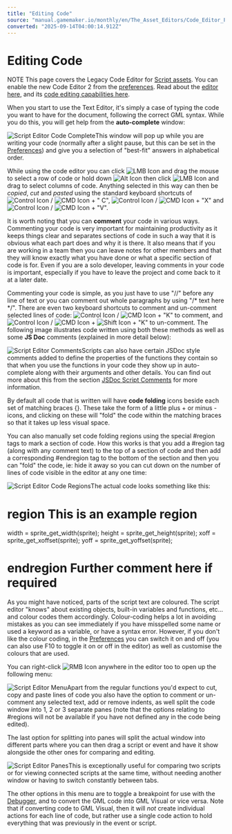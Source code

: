 ```yaml
---
title: "Editing Code"
source: "manual.gamemaker.io/monthly/en/The_Asset_Editors/Code_Editor_Properties/Editing_Code.htm"
converted: "2025-09-14T04:00:14.912Z"
---
```


# Editing Code

NOTE This page covers the Legacy Code Editor for [Script assets](../Scripts.md). You can enable the new Code Editor 2 from the [preferences](../../Setting_Up_And_Version_Information/IDE_Preferences/Text_Editor_2_Preferences.md). Read about the [editor here](../The_Text_Editor.md), and its [code editing capabilities here](Editing_Text.md).

When you start to use the Text Editor, it's simply a case of typing the code you want to have for the document, following the correct GML syntax. While you do this, you will get help from the **auto-complete** window:

![Script Editor Code Complete](../../assets/Images/Asset_Editors/Editor_Scripts_CodeComplete.png)This window will pop up while you are writing your code (normally after a slight pause, but this can be set in the [Preferences](../../Setting_Up_And_Version_Information/IDE_Preferences/Text_Editor_Preferences.md)) and give you a selection of "best-fit" answers in alphabetical order.

While using the code editor you can click ![LMB Icon](../../assets/Images/Icons/Icon_LMB.png) and drag the mouse to select a row of code or hold down ![Alt Icon](../../assets/Images/Icons/Icon_Alt.png) then click ![LMB Icon](../../assets/Images/Icons/Icon_LMB.png) and drag to select columns of code. Anything selected in this way can then be _copied_, _cut_ and _pasted_ using the standard keyboard shortcuts of ![Control Icon](../../assets/Images/Icons/Icon_Ctrl.png) / ![CMD Icon](../../assets/Images/Icons/Icon_Cmd.png) + " C", ![Control Icon](../../assets/Images/Icons/Icon_Ctrl.png) / ![CMD Icon](../../assets/Images/Icons/Icon_Cmd.png) + "X" and ![Control Icon](../../assets/Images/Icons/Icon_Ctrl.png) / ![CMD Icon](../../assets/Images/Icons/Icon_Cmd.png) + "V".

It is worth noting that you can **comment** your code in various ways. Commenting your code is very important for maintaining productivity as it keeps things clear and separates sections of code in such a way that it is obvious what each part does and why it is there. It also means that if you are working in a team then you can leave notes for other members and that they will know exactly what you have done or what a specific section of code is for. Even if you are a solo developer, leaving comments in your code is important, especially if you have to leave the project and come back to it at a later date.

Commenting your code is simple, as you just have to use "//" before any line of text or you can comment out whole paragraphs by using "/\* text here \*/". There are even two keyboard shortcuts to comment and un-comment selected lines of code: ![Control Icon](../../assets/Images/Icons/Icon_Ctrl.png) / ![CMD Icon](../../assets/Images/Icons/Icon_Cmd.png) + "K" to comment, and ![Control Icon](../../assets/Images/Icons/Icon_Ctrl.png) / ![CMD Icon](../../assets/Images/Icons/Icon_Cmd.png) + ![Shift Icon](../../assets/Images/Icons/Icon_Shift.png) + "K" to un-comment. The following image illustrates code written using both these methods as well as some **JS Doc** comments (explained in more detail below):

![Script Editor Comments](../../assets/Images/Asset_Editors/Editor_Scripts_Comments.png)Scripts can also have certain JSDoc style comments added to define the properties of the functions they contain so that when you use the functions in your code they show up in auto-complete along with their arguments and other details. You can find out more about this from the section [JSDoc Script Comments](JSDoc_Script_Comments.md) for more information.

By default all code that is written will have **code folding** icons beside each set of matching braces {}. These take the form of a little plus + or minus \- icons, and clicking on these will "fold" the code within the matching braces so that it takes up less visual space.

You can also manually set code folding regions using the special #region tags to mark a section of code. How this works is that you add a #region tag (along with any comment text) to the top of a section of code and then add a corresponding #endregion tag to the bottom of the section and then you can "fold" the code, ie: hide it away so you can cut down on the number of lines of code visible in the editor at any one time:

![Script Editor Code Regions](../../assets/Images/Asset_Editors/Editor_Scripts_CodeRegion.gif)The actual code looks something like this:

# region This is an example region

width = sprite\_get\_width(sprite);
height = sprite\_get\_height(sprite);
xoff = sprite\_get\_xoffset(sprite);
yoff = sprite\_get\_yoffset(sprite);

# endregion Further comment here if required

As you might have noticed, parts of the script text are coloured. The script editor "knows" about existing objects, built-in variables and functions, etc... and colour codes them accordingly. Colour-coding helps a lot in avoiding mistakes as you can see immediately if you have misspelled some name or used a keyword as a variable, or have a syntax error. However, if you don't like the colour coding, in the [Preferences](../../Setting_Up_And_Version_Information/IDE_Preferences/Text_Editor_Preferences.md) you can switch it on and off (you can also use F10 to toggle it on or off in the editor) as well as customise the colours that are used.

You can right-click ![RMB Icon](../../assets/Images/Icons/Icon_RMB.png) anywhere in the editor too to open up the following menu:

![Script Editor Menu](../../assets/Images/Asset_Editors/Editor_Scripts_RMB_Menu.png)Apart from the regular functions you'd expect to cut, copy and paste lines of code you also have the option to comment or un-comment any selected text, add or remove indents, as well split the code window into 1, 2 or 3 separate panes (note that the options relating to #regions will not be available if you have not defined any in the code being edited).

The last option for splitting into panes will split the actual window into different parts where you can then drag a script or event and have it show alongside the other ones for comparing and editing.

![Script Editor Panes](../../assets/Images/Asset_Editors/Editor_Scripts_Panes.png)This is exceptionally useful for comparing two scripts or for viewing connected scripts at the same time, without needing another window or having to switch constantly between tabs.

The other options in this menu are to toggle a breakpoint for use with the [Debugger](../../../../../IDE_Tools/The_Debugger.md), and to convert the GML code into GML Visual or vice versa. Note that if converting code to GML Visual, then it will _not_ create individual actions for each line of code, but rather use a single code action to hold everything that was previously in the event or script.